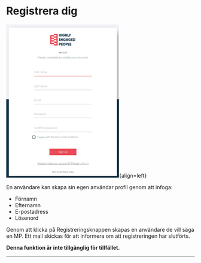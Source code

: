 # Registrera dig

![alt text](pictures/register.png){align=left}

En användare kan skapa sin egen användar profil genom att infoga:

- Förnamn
- Efternamn
- E-postadress
- Lösenord

Genom att klicka på Registreringsknappen skapas en användare de vill säga en MP. Ett mail skickas för att informera om att registreringen har slutförts.

**Denna funktion är inte tillgänglig för tillfället.**


--------------------------------
